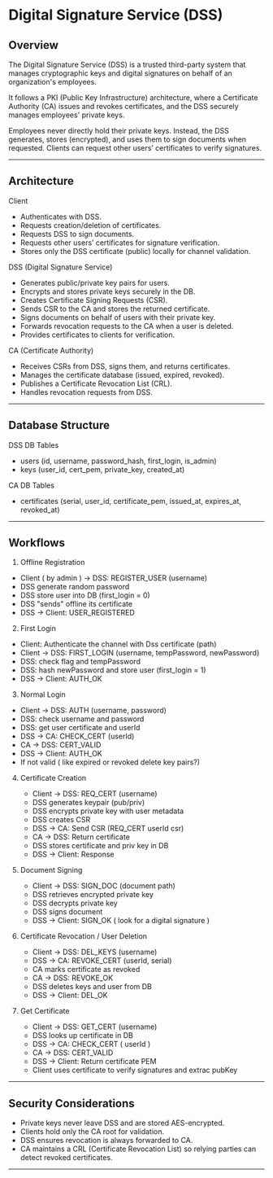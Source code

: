 Digital Signature Service (DSS)
================================

Overview
--------
The Digital Signature Service (DSS) is a trusted third-party system that manages 
cryptographic keys and digital signatures on behalf of an organization's employees.  

It follows a PKI (Public Key Infrastructure) architecture, where a Certificate Authority (CA) 
issues and revokes certificates, and the DSS securely manages employees' private keys.

Employees never directly hold their private keys. Instead, the DSS generates, stores 
(encrypted), and uses them to sign documents when requested. Clients can request other users’ 
certificates to verify signatures.

--------------------------------

Architecture
------------
Client
  - Authenticates with DSS.
  - Requests creation/deletion of certificates.
  - Requests DSS to sign documents.
  - Requests other users’ certificates for signature verification.
  - Stores only the DSS certificate (public) locally for channel validation.

DSS (Digital Signature Service)
  - Generates public/private key pairs for users.
  - Encrypts and stores private keys securely in the DB.
  - Creates Certificate Signing Requests (CSR).
  - Sends CSR to the CA and stores the returned certificate.
  - Signs documents on behalf of users with their private key.
  - Forwards revocation requests to the CA when a user is deleted.
  - Provides certificates to clients for verification.

CA (Certificate Authority)
  - Receives CSRs from DSS, signs them, and returns certificates.
  - Manages the certificate database (issued, expired, revoked).
  - Publishes a Certificate Revocation List (CRL).
  - Handles revocation requests from DSS.

--------------------------------

Database Structure
------------------
DSS DB Tables
  - users (id, username, password_hash, first_login, is_admin)
  - keys (user_id, cert_pem, private_key, created_at)

CA DB Tables
  - certificates (serial, user_id, certificate_pem, issued_at, expires_at, revoked_at)

--------------------------------

Workflows
---------
1. Offline Registration
  - Client ( by admin ) -> DSS: REGISTER_USER (username)
  - DSS generate random password 
  - DSS store user into DB (first_login = 0)
  - DSS "sends" offline its certificate
  - DSS -> Client: USER_REGISTERED

2. First Login
  - Client: Authenticate the channel with Dss certificate (path)
  - Client -> DSS: FIRST_LOGIN (username, tempPassword, newPassword)
  - DSS: check flag and tempPassword
  - DSS: hash newPassword and store user (first_login = 1)
  - DSS -> Client: AUTH_OK

3. Normal Login
  - Client -> DSS: AUTH (username, password)
  - DSS: check username and password
  - DSS: get user certificate and userId
  - DSS -> CA: CHECK_CERT (userId)
  - CA -> DSS: CERT_VALID
  - DSS -> Client: AUTH_OK
  - If not valid ( like expired or revoked delete key pairs?)

4. Certificate Creation
   - Client -> DSS: REQ_CERT (username)
   - DSS generates keypair (pub/priv)
   - DSS encrypts private key with user metadata
   - DSS creates CSR
   - DSS -> CA: Send CSR (REQ_CERT userId csr)
   - CA -> DSS: Return certificate
   - DSS stores certificate and priv key in DB
   - DSS -> Client: Response

5. Document Signing
   - Client -> DSS: SIGN_DOC (document path)
   - DSS retrieves encrypted private key 
   - DSS decrypts private key
   - DSS signs document
   - DSS -> Client: SIGN_OK ( look for a digital signature )

6. Certificate Revocation / User Deletion
   - Client -> DSS: DEL_KEYS (username)
   - DSS -> CA: REVOKE_CERT (userId, serial)
   - CA marks certificate as revoked
   - CA -> DSS: REVOKE_OK
   - DSS deletes keys and user from DB
   - DSS -> Client: DEL_OK

7. Get Certificate
   - Client -> DSS: GET_CERT (username)
   - DSS looks up certificate in DB
   - DSS -> CA: CHECK_CERT ( userId )
   - CA -> DSS: CERT_VALID
   - DSS -> Client: Return certificate PEM
   - Client uses certificate to verify signatures and extrac pubKey

--------------------------------

Security Considerations
-----------------------
- Private keys never leave DSS and are stored AES-encrypted.
- Clients hold only the CA root for validation.
- DSS ensures revocation is always forwarded to CA.
- CA maintains a CRL (Certificate Revocation List) so relying parties can 
  detect revoked certificates.

--------------------------------
